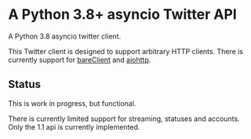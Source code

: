 # A Python 3.8+ asyncio Twitter API

A Python 3.8 asyncio twitter client.

This Twitter client is designed to support arbitrary HTTP clients. There is
currently support for
[bareClient](https://rob-blackbourn.github.io/bareClient/api/bareclient/)
and [aiohttp](https://docs.aiohttp.org/en/stable/index.html).

## Status

This is work in progress, but functional.

There is currently limited support for streaming, statuses and accounts. Only the 1.1 api is currently implemented.
